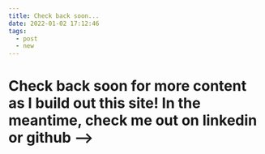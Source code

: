 ```yaml
---
title: Check back soon...
date: 2022-01-02 17:12:46
tags:
  - post
  - new
---
```


# Check back soon for more content as I build out this site! In the meantime, check me out on linkedin or github -->
